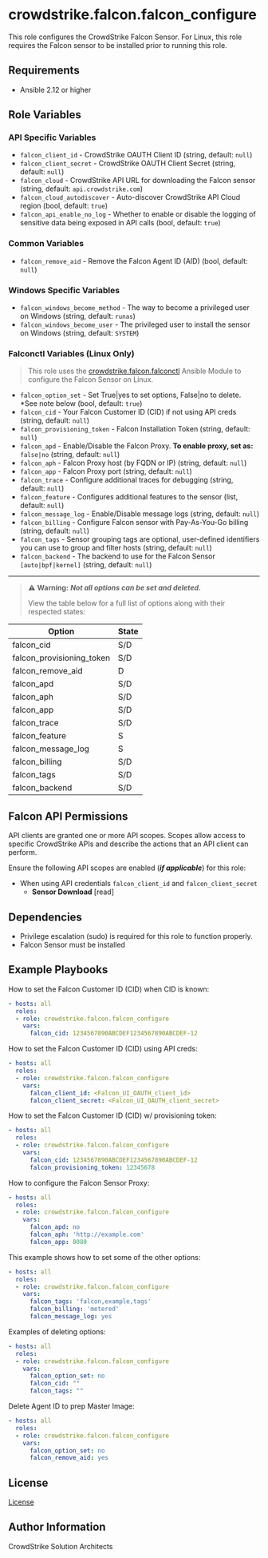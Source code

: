 # crowdstrike.falcon.falcon_configure

This role configures the CrowdStrike Falcon Sensor. For Linux, this role requires the Falcon
sensor to be installed prior to running this role.

## Requirements

- Ansible 2.12 or higher

## Role Variables

### API Specific Variables

- `falcon_client_id` - CrowdStrike OAUTH Client ID (string, default: `null`)
- `falcon_client_secret` - CrowdStrike OAUTH Client Secret (string, default: `null`)
- `falcon_cloud` - CrowdStrike API URL for downloading the Falcon sensor (string, default: `api.crowdstrike.com`)
- `falcon_cloud_autodiscover` - Auto-discover CrowdStrike API Cloud region (bool, default: `true`)
- `falcon_api_enable_no_log` - Whether to enable or disable the logging of sensitive data being exposed in API calls (bool, default: `true`)

### Common Variables

- `falcon_remove_aid` - Remove the Falcon Agent ID (AID) (bool, default: `null`)

### Windows Specific Variables

- `falcon_windows_become_method` - The way to become a privileged user on Windows (string, default: `runas`)
- `falcon_windows_become_user` - The privileged user to install the sensor on Windows (string, default: `SYSTEM`)

### Falconctl Variables (Linux Only)

> This role uses the [crowdstrike.falcon.falconctl](../../plugins/modules/falconctl.py) Ansible Module to configure the Falcon Sensor on Linux.

- `falcon_option_set` - Set True|yes to set options, False|no to delete. *See note below (bool, default: `true`)
- `falcon_cid` - Your Falcon Customer ID (CID) if not using API creds (string, default: `null`)
- `falcon_provisioning_token` - Falcon Installation Token (string, default: `null`)
- `falcon_apd` - Enable/Disable the Falcon Proxy. **To enable proxy, set as:** `false|no` (string, default: `null`)
- `falcon_aph` - Falcon Proxy host (by FQDN or IP) (string, default: `null`)
- `falcon_app` - Falcon Proxy port (string, default: `null`)
- `falcon_trace` - Configure additional traces for debugging (string, default: `null`)
- `falcon_feature` - Configures additional features to the sensor (list, default: `null`)
- `falcon_message_log` - Enable/Disable message logs (string, default: `null`)
- `falcon_billing` - Configure Falcon sensor with Pay-As-You-Go billing (string, default: `null`)
- `falcon_tags` - Sensor grouping tags are optional, user-defined identifiers you can use to group and filter hosts (string, default: `null`)
- `falcon_backend` - The backend to use for the Falcon Sensor `[auto|bpf|kernel]` (string, default: `null`)

----------

> :warning: **Warning:** **_Not all options can be set and deleted._**
>
> View the table below for a full list of options along with their respected states:

| Option                    | State |
|---------------------------|-------|
| falcon_cid                | S/D   |
| falcon_provisioning_token | S/D   |
| falcon_remove_aid         | D     |
| falcon_apd                | S/D   |
| falcon_aph                | S/D   |
| falcon_app                | S/D   |
| falcon_trace              | S/D   |
| falcon_feature            | S     |
| falcon_message_log        | S     |
| falcon_billing            | S/D   |
| falcon_tags               | S/D   |
| falcon_backend            | S/D   |

## Falcon API Permissions

API clients are granted one or more API scopes. Scopes allow access to specific CrowdStrike APIs and describe the actions that an API client can perform.

Ensure the following API scopes are enabled (***if applicable***) for this role:

- When using API credentials `falcon_client_id` and `falcon_client_secret`
  - **Sensor Download** [read]

## Dependencies

- Privilege escalation (sudo) is required for this role to function properly.
- Falcon Sensor must be installed

## Example Playbooks

How to set the Falcon Customer ID (CID) when CID is known:

```yaml
- hosts: all
  roles:
  - role: crowdstrike.falcon.falcon_configure
    vars:
      falcon_cid: 1234567890ABCDEF1234567890ABCDEF-12
```

How to set the Falcon Customer ID (CID) using API creds:

```yaml
- hosts: all
  roles:
  - role: crowdstrike.falcon.falcon_configure
    vars:
      falcon_client_id: <Falcon_UI_OAUTH_client_id>
      falcon_client_secret: <Falcon_UI_OAUTH_client_secret>
```

How to set the Falcon Customer ID (CID) w/ provisioning token:

```yaml
- hosts: all
  roles:
  - role: crowdstrike.falcon.falcon_configure
    vars:
      falcon_cid: 1234567890ABCDEF1234567890ABCDEF-12
      falcon_provisioning_token: 12345678
```

How to configure the Falcon Sensor Proxy:

```yaml
- hosts: all
  roles:
  - role: crowdstrike.falcon.falcon_configure
    vars:
      falcon_apd: no
      falcon_aph: 'http://example.com'
      falcon_app: 8080
```

This example shows how to set some of the other options:

```yaml
- hosts: all
  roles:
  - role: crowdstrike.falcon.falcon_configure
    vars:
      falcon_tags: 'falcon,example,tags'
      falcon_billing: 'metered'
      falcon_message_log: yes
```

Examples of deleting options:

```yaml
- hosts: all
  roles:
  - role: crowdstrike.falcon.falcon_configure
    vars:
      falcon_option_set: no
      falcon_cid: ""
      falcon_tags: ""
```

Delete Agent ID to prep Master Image:

```yaml
- hosts: all
  roles:
  - role: crowdstrike.falcon.falcon_configure
    vars:
      falcon_option_set: no
      falcon_remove_aid: yes
```

## License

[License](https://github.com/crowdstrike/ansible_collection_falcon/blob/main/LICENSE)

## Author Information

CrowdStrike Solution Architects
